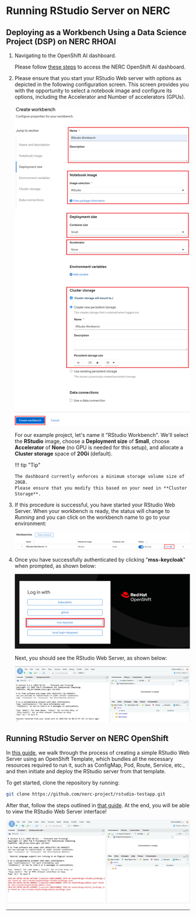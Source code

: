 # Running RStudio Server on NERC

## Deploying as a Workbench Using a Data Science Project (DSP) on NERC RHOAI

1.  Navigating to the OpenShift AI dashboard.

    Please follow [these steps](../../../openshift-ai/logging-in/access-the-rhoai-dashboard.md)
    to access the NERC OpenShift AI dashboard.

2.  Please ensure that you start your RStudio Web server with options as depicted
    in the following configuration screen. This screen provides you with the opportunity
    to select a notebook image and configure its options, including the Accelerator
    and Number of accelerators (GPUs).

    ![RStudio Workbench Information](images/rstudio-workbench.png)

    For our example project, let's name it "RStudio Workbench". We'll select the
    **RStudio** image, choose a **Deployment size** of **Small**, choose **Accelerator**
    of **None** (no GPU is needed for this setup), and allocate a **Cluster storage**
    space of **20Gi** (default).

    !!! tip "Tip"

        The dashboard currently enforces a minimum storage volume size of 20GB.
        Please ensure that you modify this based on your need in **Cluster Storage**.

3.  If this procedure is successful, you have started your RStudio Web Server. When
    your workbench is ready, the status will change to _Running_ and you can click
    on the workbench name to go to your environment:

    ![Open RStudio Web Server](images/open-rstudio-web-server.png)

4.  Once you have successfully authenticated by clicking "**mss-keycloak**" when
    prompted, as shown below:

    ![Authenticate](images/authenticate-user.png)

    Next, you should see the RStudio Web Server, as shown below:

    ![RStudio WebUI](images/rstudio-web-server.png)

## Running RStudio Server on NERC OpenShift

In [this guide](../../../openshift/applications/creating-your-own-developer-catalog-service.md),
we walk through the process of creating a simple RStudio Web Server using an
OpenShift Template, which bundles all the necessary resources required to run it,
such as ConfigMap, Pod, Route, Service, etc., and then initiate and deploy the
RStudio server from that template.

To get started, clone the repository by running:

```sh
git clone https://github.com/nerc-project/rstudio-testapp.git
```

After that, follow the steps outlined in [that guide](../../../openshift/applications/creating-your-own-developer-catalog-service.md).
At the end, you will be able to view the RStudio Web Server interface!

![RStudio Server](images/rstudio-server.png)

---
